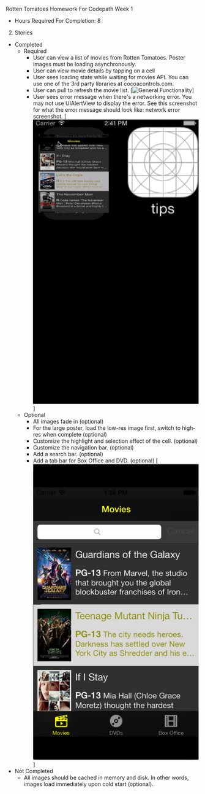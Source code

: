 Rotten Tomatoes Homework For Codepath Week 1





- Hours Required For Completion: 8
2. Stories
  * Completed
    * Required
      * User can view a list of movies from Rotten Tomatoes. Poster images must be loading asynchronously.
      * User can view movie details by tapping on a cell
      * User sees loading state while waiting for movies API. You can use one of the 3rd party libraries at cocoacontrols.com.
      * User can pull to refresh the movie list. 
[![General Functionality](https://github.com/franklinho/rotten/blob/master/RottenTomatoes.gif)]
      * User sees error message when there's a networking error. You may not use UIAlertView to display the error. See this screenshot for what the error message should look like: network error screenshot.
[![Network Error](https://github.com/franklinho/rotten/blob/master/RottenTomatoesNetworkConnectivity.gif)]
    * Optional
      * All images fade in (optional)
      * For the large poster, load the low-res image first, switch to high-res when complete (optional)		
      * Customize the highlight and selection effect of the cell. (optional)
      * Customize the navigation bar. (optional)	
      * Add a search bar. (optional)
      * Add a tab bar for Box Office and DVD. (optional)
[![Tab Bar Controller](https://github.com/franklinho/rotten/blob/master/tabBarController.png)]        
  * Not Completed
    * All images should be cached in memory and disk. In other words, images load immediately upon cold start (optional).

